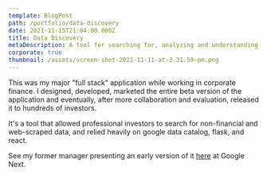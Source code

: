 ```yaml
---
template: BlogPost
path: /portfolio/data-discovery
date: 2021-11-15T21:04:00.000Z
title: Data Discovery
metaDescription: A tool for searching for, analyzing and understanding alt data.
corporate: true
thumbnail: /assets/screen-shot-2021-11-11-at-3.31.59-pm.png
---
```

This was my major "full stack" application while working in corporate finance. I designed, developed, marketed  the entire beta version of the application and eventually, after more collaboration and evaluation, released it to hundreds of investors. 

It's a tool that allowed professional investors to search for non-financial and web-scraped data, and relied heavily on google data catalog, flask, and react.

See my former manager presenting an early version of it [here](https://www.youtube.com/watch?v=eUKqXZDXj78) at Google Next.